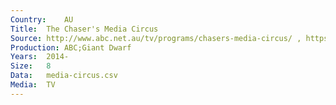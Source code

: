 ```yaml
---
Country:	AU
Title:	The Chaser's Media Circus
Source:	http://www.abc.net.au/tv/programs/chasers-media-circus/ , https://www.youtube.com/channel/UCEZooHkh_VWfYUWpCniZwpg
Production:	ABC;Giant Dwarf
Years:	2014-
Size:	8
Data:	media-circus.csv
Media:	TV
---
```

